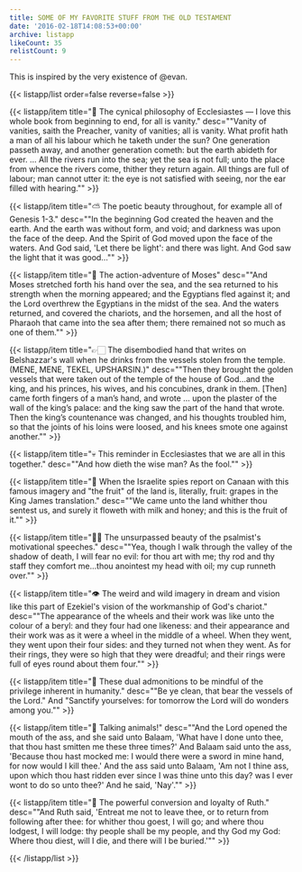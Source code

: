 ```yaml
---
title: SOME OF MY FAVORITE STUFF FROM THE OLD TESTAMENT
date: '2016-02-18T14:08:53+00:00'
archive: listapp
likeCount: 35
relistCount: 9
---
```


This is inspired by the very existence of @evan.

{{< listapp/list order=false reverse=false >}}

   {{< listapp/item title="🤔 The cynical philosophy of Ecclesiastes — I love this whole book from beginning to end, for all is vanity."
      desc="\"Vanity of vanities, saith the Preacher, vanity of vanities; all is vanity. What profit hath a man of all his labour which he taketh under the sun? One generation passeth away, and another generation cometh: but the earth abideth for ever. … All the rivers run into the sea; yet the sea is not full; unto the place from whence the rivers come, thither they return again. All things are full of labour; man cannot utter it: the eye is not satisfied with seeing, nor the ear filled with hearing.\"" >}}

   {{< listapp/item title="⛅️ The poetic beauty throughout, for example all of Genesis 1-3."
      desc="\"In the beginning God created the heaven and the earth. And the earth was without form, and void; and darkness was upon the face of the deep. And the Spirit of God moved upon the face of the waters. And God said, 'Let there be light': and there was light. And God saw the light that it was good…\"" >}}

   {{< listapp/item title="🌊 The action-adventure of Moses"
      desc="\"And Moses stretched forth his hand over the sea, and the sea returned to his strength when the morning appeared; and the Egyptians fled against it; and the Lord overthrew the Egyptians in the midst of the sea. And the waters returned, and covered the chariots, and the horsemen, and all the host of Pharaoh that came into the sea after them; there remained not so much as one of them.\"" >}}

   {{< listapp/item title="👉🏻 The disembodied hand that writes on Belshazzar's wall when he drinks from the vessels stolen from the temple. (MENE, MENE, TEKEL, UPSHARSIN.)"
      desc="\"Then they brought the golden vessels that were taken out of the temple of the house of God…and the king, and his princes, his wives, and his concubines, drank in them. [Then] came forth fingers of a man’s hand, and wrote … upon the plaster of the wall of the king’s palace: and the king saw the part of the hand that wrote. Then the king’s countenance was changed, and his thoughts troubled him, so that the joints of his loins were loosed, and his knees smote one against another.\"" >}}

   {{< listapp/item title="💀 This reminder in Ecclesiastes that we are all in this together."
      desc="\"And how dieth the wise man? As the fool.\"" >}}

   {{< listapp/item title="🍇 When the Israelite spies report on Canaan with this famous imagery and \"the fruit\" of the land is, literally, fruit: grapes in the King James translation."
      desc="\"We came unto the land whither thou sentest us, and surely it floweth with milk and honey; and this is the fruit of it.\"" >}}

   {{< listapp/item title="💪🏿 The unsurpassed beauty of the psalmist's motivational speeches."
      desc="\"Yea, though I walk through the valley of the shadow of death, I will fear no evil: for thou art with me; thy rod and thy staff they comfort me…thou anointest my head with oil; my cup runneth over.\"" >}}

   {{< listapp/item title="👁 The weird and wild imagery in dream and vision like this part of Ezekiel's vision of the workmanship of God's chariot."
      desc="\"The appearance of the wheels and their work was like unto the colour of a beryl: and they four had one likeness: and their appearance and their work was as it were a wheel in the middle of a wheel. When they went, they went upon their four sides: and they turned not when they went. As for their rings, they were so high that they were dreadful; and their rings were full of eyes round about them four.\"" >}}

   {{< listapp/item title="💎 These dual admonitions to be mindful of the privilege inherent in humanity."
      desc="\"Be ye clean, that bear the vessels of the Lord.\" And \"Sanctify yourselves: for tomorrow the Lord will do wonders among you.\"" >}}

   {{< listapp/item title="🐴 Talking animals!"
      desc="\"And the Lord opened the mouth of the ass, and she said unto Balaam, 'What have I done unto thee, that thou hast smitten me these three times?' And Balaam said unto the ass, 'Because thou hast mocked me: I would there were a sword in mine hand, for now would I kill thee.' And the ass said unto Balaam, 'Am not I thine ass, upon which thou hast ridden ever since I was thine unto this day? was I ever wont to do so unto thee?' And he said, 'Nay'.\"" >}}

   {{< listapp/item title="👯 The powerful conversion and loyalty of Ruth."
      desc="\"And Ruth said, 'Entreat me not to leave thee, or to return from following after thee: for whither thou goest, I will go; and where thou lodgest, I will lodge: thy people shall be my people, and thy God my God: Where thou diest, will I die, and there will I be buried.'\"" >}}

{{< /listapp/list >}}

